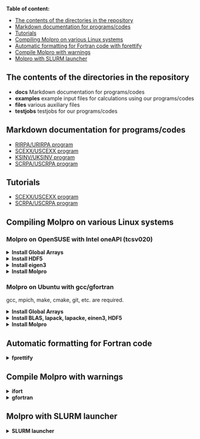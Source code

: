 **Table of content:**
- [The contents of the directories in the repository](#item_dirs)
- [Markdown documentation for programs/codes](#item_docs)
- [Tutorials](#item_tutorials)
- [Compiling Molpro on various Linux systems](#item_compile)
- [Automatic formatting for Fortran code with fprettify](#item_fprettify)
- [Compile Molpro with warnings](#item_warnings)
- [Molpro with SLURM launcher](#item_slurm)

<a id="item_dirs"></a>
## The contents of the directories in the repository
- **docs** Markdown documentation for programs/codes
- **examples** example input files for calculations using our programs/codes
- **files** various auxiliary files
- **testjobs** testjobs for our programs/codes

<a id="item_docs"></a>
## Markdown documentation for programs/codes
- [RIRPA/URIRPA program](https://www.molpro.net/manual/doku.php?id=kohn-sham_random-phase_approximation#rirpa_program)
- [SCEXX/USCEXX program](/docs/scexx_uscexx.md)
- [KSINV/UKSINV program](/docs/ksinv_uksinv.md)
- [SCRPA/USCRPA program](/docs/scrpa_uscrpa.md)

<a id="item_tutorials"></a>
## Tutorials
- [SCEXX/USCEXX program](https://github.com/EgorTrushin/Molpro_Tutorials/blob/main/EXX_OEP.ipynb)
- [SCRPA/USCRPA program](https://github.com/EgorTrushin/Molpro_Tutorials/blob/main/RPA_OEP.ipynb)

<a id="item_compile"></a>
## Compiling Molpro on various Linux systems

### Molpro on OpenSUSE with Intel oneAPI (tcsv020)

<details><summary><b>Install Global Arrays</b></summary>
  
```
I_MPI_CXX=icpx MPICC=mpiicx MPIF77=mpiifx ./configure --prefix=/home/trushin/libs/ga-5.8.2_ifx
make
make check
make install
```
</details>

<details><summary><b>Install HDF5</b></summary>

```
wget https://github.com/HDFGroup/hdf5/releases/download/hdf5_1.14.6/hdf5-1.14.6.tar.gz
```
```
./configure --enable-parallel --prefix=/home/trushin/libs/hdf5 CC=mpiicx CXX=mpiicpx
make -j 16
make install
```
</details>

<details><summary><b>Install eigen3</b></summary>

eigen3 does not need to be compiled, but needs to be downloaded and unpacked into a directory.
</details>

<details><summary><b>Install Molpro</b></summary>

Clone Molpro from GitHub. e.g.:

```
git clone https://github.com/molpro/molpro.git
```

Navigate to the created directory and configure the installation by:

```
FC=ifx CC=icx CXX=mpiicpx COPT=-O3 FOPT=-O1 CPPFLAGS="-I/home/trushin/libs/eigen-3.4.0/include/eigen3 -I/home/trushin/libs/hdf5/include" LDFLAGS="-lstdc++fs -L/home/trushin/libs/hdf5/lib64" PATH=$PATH:/home/trushin/libs/ga-5.8.2_ifx/bin:/home/trushin/libs/hdf5/bin ./configure --disable-gfortran-check --disable-aims --disable-slater
```

now replace the files:

src/util/molpro_main.cpp  
src/util/remove_all.cpp  

by the file of the same name from [*files*](./files) directory
then run, from:

```
make -j 28 symtrans_FLAGS=-O0
make quicktest
```

It is necessary to have /home/Tools/progs/intel/oneapi/mkl/2021.1.1/lib/intel64 in LD_LIBRARY_PATH to use compiled molpro.exe. Add this, e.g., to .bashrc or your slurm file:

```
export LD_LIBRARY_PATH=/home/Tools/progs/intel/oneapi/mkl/2021.1.1/lib/intel64:$LD_LIBRARY_PATH
```

Also
```
export LD_LIBRARY_PATH=/home/trushin/libs/hdf5/lib64:$LD_LIBRARY_PATH
```

</details>

### Molpro on Ubuntu with gcc/gfortran
gcc, mpich, make, cmake, git, etc. are required.

<details><summary><b>Install Global Arrays</b></summary>

```
./configure  
make
make check
make install
```
</details>

<details><summary><b>Install BLAS, lapack, lapacke, einen3, HDF5</b></summary>

```
sudo apt-get install libhdf5-mpi-dev
sudo apt-get install liblapack-dev liblapack-doc liblapack-pic liblapack3 liblapack-test liblapacke liblapacke-dev libeigen3-dev
```
</details>

<details><summary><b>Install Molpro</b></summary>

```
./configure FOPT=-O2 --disable-aims --disable-slater
make -j 16
make quicktest
```
Copy a Molpro token to /home/trushin/.molpro/ before making quicktest.
</details>

<a id="item_fprettify"></a>
## Automatic formatting for Fortran code

<details><summary><b>fprettify</b></summary>

[fprettify](https://github.com/pseewald/fprettify) is a great tool. My choice for formatting:
```
fprettify -i 2 -l 80 -w 1 -s
```
</details>

<a id="item_warnings"></a>
## Compile Molpro with warnings

<details><summary><b>ifort</b></summary>

For Intel Fortran, if you want, e.g., to see warnings for unused variables configure with FCFLAGS="-warn unused". For instance
```
I_MPI_CXX=icpc CC=icc FC=ifort FOPT=-O2 FCFLAGS="-warn unused" CPPFLAGS=-I/home/trushin/libs/eigen-3.4.0/include/eigen3 PATH=$PATH:/home/trushin/libs/ga-5.8.2/bin  ./configure --disable-gfortran-check
```
For other possible flags see [corresponding documentation](https://www.intel.com/content/www/us/en/docs/fortran-compiler/developer-guide-reference/2023-0/warn.html)
</details>

<details><summary><b>gfortran</b></summary>

For gfotran just to configure with FCFLAGS=-Wall:
```
./configure FCFLAGS=-Wall
```
</details>

<a id="item_slurm"></a>
## Molpro with SLURM launcher

<details><summary><b>SLURM launcher</b></summary>

One can replace LAUNCHER in bin/molpro (bin/molpro.sh)
```
LAUNCHER="/usr/bin/srun %x”
```
This helped to run properly hybrid MPI+OpenMP calculations on multiple nodes using cluster machines.
</details>
